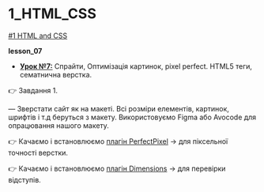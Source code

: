# 1_HTML_CSS
[#1 HTML and CSS](https://github.com/AnD-FLuX/1_HTML_CSS)

**lesson_07**

* **[Урок №7:](https://github.com/AnD-FLuX/1_HTML_CSS/tree/hc_lesson_07)**
Спрайти, Оптимізація картинок, pixel perfect. HTML5 теги, сематнична верстка.

👉 Завдання 1. 

— Зверстати сайт як на макеті. Всі розміри елементів, картинок, шрифтів і т.д беруться з макету. Використовуємо Figma або Avocode для опрацювання нашого макету.

👉 Качаємо і встановлюємо [плагін PerfectPixel](https://chrome.google.com/webstore/detail/perfectpixel-by-welldonec/dkaagdgjmgdmbnecmcefdhjekcoceebi?hl=uk) → для піксельної точності верстки. 

👉 Качаємо і встановлюємо [плагін Dimensions](https://chrome.google.com/webstore/detail/dimensions/baocaagndhipibgklemoalmkljaimfdj?hl=uk) → для перевірки відступів.